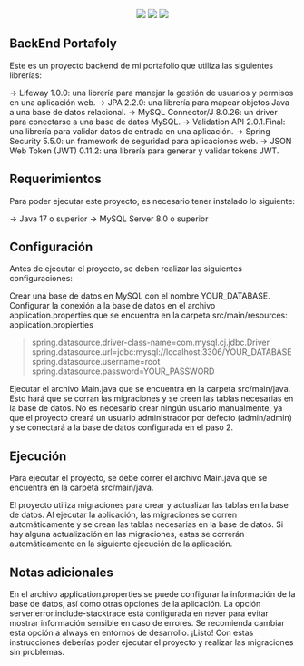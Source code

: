 <p align="center">
  <img src="https://img.shields.io/badge/language-java-orange">
  <img src="https://img.shields.io/badge/framework-spring-brightgreen">
  <img src="https://img.shields.io/badge/license-MIT-blue">
</p>


## BackEnd Portafoly
Este es un proyecto backend de mi portafolio que utiliza las siguientes librerías:

-> Lifeway 1.0.0: una librería para manejar la gestión de usuarios y permisos en una aplicación web.
-> JPA 2.2.0: una librería para mapear objetos Java a una base de datos relacional.
-> MySQL Connector/J 8.0.26: un driver para conectarse a una base de datos MySQL.
-> Validation API 2.0.1.Final: una librería para validar datos de entrada en una aplicación.
-> Spring Security 5.5.0: un framework de seguridad para aplicaciones web.
-> JSON Web Token (JWT) 0.11.2: una librería para generar y validar tokens JWT.

## Requerimientos
Para poder ejecutar este proyecto, es necesario tener instalado lo siguiente:

-> Java 17 o superior
-> MySQL Server 8.0 o superior

## Configuración
Antes de ejecutar el proyecto, se deben realizar las siguientes configuraciones:

Crear una base de datos en MySQL con el nombre YOUR_DATABASE.
Configurar la conexión a la base de datos en el archivo application.properties que se encuentra en la carpeta src/main/resources:
application.propierties


> spring.datasource.driver-class-name=com.mysql.cj.jdbc.Driver
> spring.datasource.url=jdbc:mysql://localhost:3306/YOUR_DATABASE
> spring.datasource.username=root
> spring.datasource.password=YOUR_PASSWORD

Ejecutar el archivo Main.java que se encuentra en la carpeta src/main/java. Esto hará que se corran las migraciones y se creen las tablas necesarias en la base de datos.
No es necesario crear ningún usuario manualmente, ya que el proyecto creará un usuario administrador por defecto (admin/admin) y se conectará a la base de datos configurada en el paso 2.

## Ejecución
Para ejecutar el proyecto, se debe correr el archivo Main.java que se encuentra en la carpeta src/main/java.

El proyecto utiliza migraciones para crear y actualizar las tablas en la base de datos. Al ejecutar la aplicación, las migraciones se corren automáticamente y se crean las tablas necesarias en la base de datos. Si hay alguna actualización en las migraciones, estas se correrán automáticamente en la siguiente ejecución de la aplicación.

## Notas adicionales
En el archivo application.properties se puede configurar la información de la base de datos, así como otras opciones de la aplicación.
La opción server.error.include-stacktrace está configurada en never para evitar mostrar información sensible en caso de errores. Se recomienda cambiar esta opción a always en entornos de desarrollo.
¡Listo! Con estas instrucciones deberías poder ejecutar el proyecto y realizar las migraciones sin problemas.



